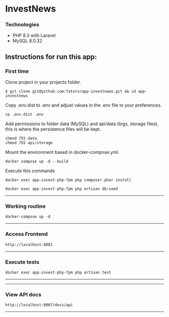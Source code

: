 # InvestNews

### Technologies
- PHP 8.3 with Laravel
- MySQL 8.0.32

## Instructions for run this app:

### First time

Clone project in your projects folder.
```shell script
$ git clone git@github.com:fatorx/app-investnews.git && cd app-investnews
```
Copy .env.dist to .env and adjust values in the .env file to your preferences.
```shell script
cp .env.dist .env 
```

Add permissions to folder data (MySQL) and api/data (logs, storage files), this is where the persistence files will be kept.
```shell script
chmod 755 data
chmod 755 api/storage
```

Mount the environment based in docker-compose.yml.
```shell script
docker compose up -d --build
```

Execute this commands

```shell script
docker exec app-invest-php-fpm php composer.phar install
```

```shell script
docker exec app-invest-php-fpm php artisan db:seed
```


------
### Working routine
```shell script
docker-compose up -d
```

------
### Access Frontend
```shell script
http://localhost:8081
```

------
### Execute tests
```shell script
docker exec app-invest-php-fpm php artisan test
```
------

------
### View API docs
```shell script
http://localhost:8007/docs/api
```
------


